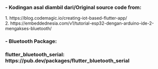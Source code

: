 <h3>- Kodingan asal diambil dari/Original source code from:</h3>
1. https://blog.codemagic.io/creating-iot-based-flutter-app/<br>
2. https://embeddednesia.com/v1/tutorial-esp32-dengan-arduino-ide-2-mengakses-bluetooth/
<br>
<h3>- Bluetooth Package:<h3>
flutter_bluetooth_serial: https://pub.dev/packages/flutter_bluetooth_serial
